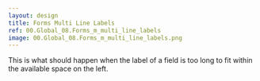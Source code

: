 ```yaml
---
layout: design
title: Forms Multi Line Labels
ref: 00.Global_08.Forms_m_multi_line_labels
image: 00.Global_08.Forms_m_multi_line_labels.png
---
```


This is what should happen when the label of a field is too long to fit within the available space on the left.
